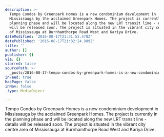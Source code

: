 ```yaml
---
description: >-
  Tempo Condos by Greenpark Homes is a new condominium development in
  Mississauga by the acclaimed Greenpark Homes. The project is currently in the
  planning phase and will be located along the new LRT transit line - details
  will be released soon. The project is situated in the vibrant city centre area
  of Mississauga at Burnhamthorpe Road West and Kariya Drive.
dateModified: '2016-08-17T21:31:52.478Z'
datePublished: '2016-08-17T21:32:24.989Z'
title: ''
author: []
publisher: {}
via: {}
starred: false
sourcePath: >-
  _posts/2016-08-17-tempo-condos-by-greenpark-homes-is-a-new-condominium-develop.md
inFeed: true
hasPage: false
inNav: false
_type: MediaObject

---
```

Tempo Condos by Greenpark Homes is a new condominium development in Mississauga by the acclaimed Greenpark Homes. The project is currently in the planning phase and will be located along the new LRT transit line - details will be released soon. The project is situated in the vibrant city centre area of Mississauga at Burnhamthorpe Road West and Kariya Drive.